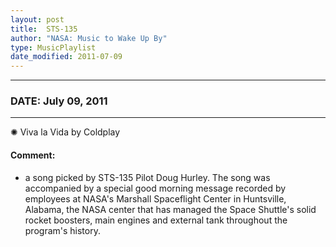 ```yaml
---
layout: post
title:  STS-135
author: "NASA: Music to Wake Up By"
type: MusicPlaylist
date_modified: 2011-07-09
---
```


----
### DATE: July 09, 2011
----
✺ Viva la Vida by Coldplay

#### Comment:
* a song picked by STS-135 Pilot Doug Hurley. The song was accompanied by a special good morning message recorded by employees at NASA's Marshall Spaceflight Center in Huntsville, Alabama, the NASA center that has managed the Space Shuttle's solid rocket boosters, main engines and external tank throughout the program's history.
